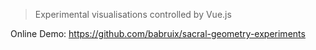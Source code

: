 
> Experimental visualisations controlled by Vue.js

Online Demo: https://github.com/babruix/sacral-geometry-experiments
